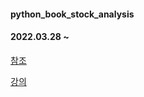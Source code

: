 #### python_book_stock_analysis

#### 2022.03.28 ~

[참조](https://wikidocs.net/1740)


[강의](https://www.edwith.org/python4ai/lecture/164584?isDesc=false)
